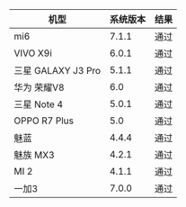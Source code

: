 | 机型| 系统版本 |结果|
|--------|--------|--------|
|     mi6   |  7.1.1      |	 通过	|
|     VIVO   X9i   |  6.0.1    |	 通过	|
|     三星   GALAXY J3 Pro   |  5.1.1   |	 通过	|
|    华为   荣耀V8 |  6.0  |	 通过	|
|    三星   Note 4 |  5.0.1 |	 通过	|
|    OPPO   R7 Plus |  5.0 |	 通过	|
|    魅蓝|  4.4.4 |	 通过	|
|    魅族   MX3|  4.2.1|	 通过	|
|   MI 2|  4.1.1|	 通过	|
|   一加3|  7.0.0|	 通过	|